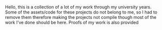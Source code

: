 Hello, this is a collection of a lot of my work through my university years. Some of the assets/code for these projects do not belong to me, so I had to remove them therefore making the projects not compile though most of the work I've done should be here. Proofs of my work is also provided
